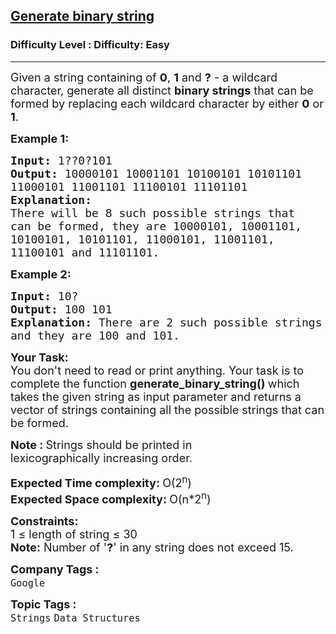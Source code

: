 <h2><a href="https://www.geeksforgeeks.org/problems/generate-binary-string3642/1">Generate binary string</a></h2><h3>Difficulty Level : Difficulty: Easy</h3><hr><div class="problems_problem_content__Xm_eO"><p><span style="font-size: 18px;">Given a string containing of <strong>0</strong>, <strong>1</strong> and <strong>?</strong> - a wildcard character, generate all distinct&nbsp;<strong>binary strings</strong> that can be formed by replacing each wildcard character by either <strong>0</strong> or <strong>1</strong>.</span></p>
<p><span style="font-size: 18px;"><strong>Example 1:</strong></span></p>
<pre><span style="font-size: 18px;"><strong>Input: </strong>1??0?101
<strong>Output: </strong>10000101 10001101 10100101 10101101 
11000101 11001101 11100101 11101101
<strong>Explanation:
</strong>There will be 8 such possible strings that 
can be formed, they are 10000101, 10001101, 
10100101, 10101101, 11000101, 11001101, 
11100101 and 11101101.
</span></pre>
<p><span style="font-size: 18px;"><strong>Example 2:</strong></span></p>
<pre><span style="font-size: 18px;"><strong>Input: </strong>10?</span>
<strong><span style="font-size: 18px;">Output: </span></strong><span style="font-size: 18px;">100 101</span>
<span style="font-size: 18px;"><strong>Explanation: </strong>There are 2 such possible strings
and they are 100 and 101.</span>
</pre>
<p><strong><span style="font-size: 18px;">Your Task:</span></strong><br><span style="font-size: 18px;">You don't need to read or print anything. Your task is to complete the function&nbsp;<strong>generate_binary_string()&nbsp;</strong>which takes the given string as input parameter and returns a vector of strings containing all the possible strings that can be formed.</span></p>
<p><span style="font-size: 18px;"><strong>Note :&nbsp;</strong>Strings should be printed in lexicographically&nbsp;increasing order.</span></p>
<p><span style="font-size: 18px;"><strong>Expected Time complexity: </strong>O(2<sup>n</sup>)</span><br><span style="font-size: 18px;"><strong>Expected Space complexity:&nbsp;</strong>O(n*2<sup>n</sup>)</span></p>
<p><span style="font-size: 18px;"><strong>Constraints:</strong><br>1 ≤&nbsp;length of string ≤ 30</span><br><span style="font-size: 18px;"><strong>Note:</strong>&nbsp;Number of '<strong>?</strong>' in&nbsp;any&nbsp;string does not exceed 15.</span></p></div><p><span style=font-size:18px><strong>Company Tags : </strong><br><code>Google</code>&nbsp;<br><p><span style=font-size:18px><strong>Topic Tags : </strong><br><code>Strings</code>&nbsp;<code>Data Structures</code>&nbsp;